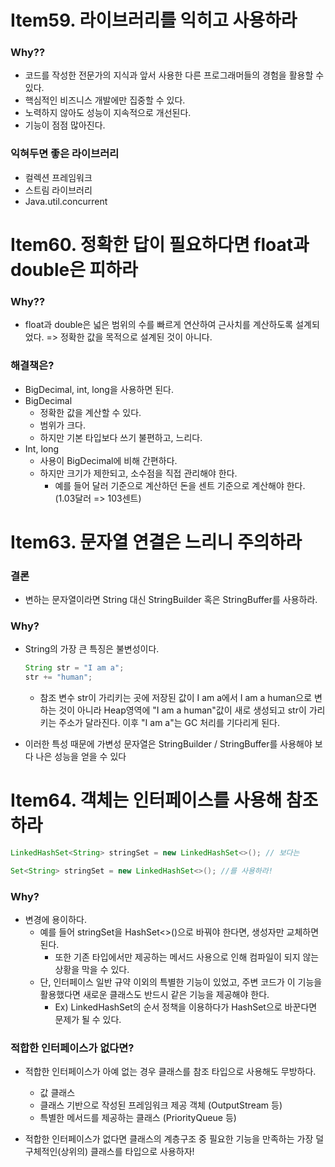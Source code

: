 # Item59. 라이브러리를 익히고 사용하라

### Why??

- 코드를 작성한 전문가의 지식과 앞서 사용한 다른 프로그래머들의 경험을 활용할 수 있다.
- 핵심적인 비즈니스 개발에만 집중할 수 있다.
- 노력하지 않아도 성능이 지속적으로 개선된다.
- 기능이 점점 많아진다.



### 익혀두면 좋은 라이브러리

- 컬렉션 프레임워크
- 스트림 라이브러리
- Java.util.concurrent



# Item60. 정확한 답이 필요하다면 float과 double은 피하라

### Why??

- float과 double은 넓은 범위의 수를 빠르게 연산하여 근사치를 계산하도록 설계되었다. => 정확한 값을 목적으로 설계된 것이 아니다.



### 해결책은?

- BigDecimal, int, long을 사용하면 된다.
- BigDecimal
  - 정확한 값을 계산할 수 있다.
  - 범위가 크다.
  - 하지만 기본 타입보다 쓰기 불편하고, 느리다.
- Int, long
  - 사용이 BigDecimal에 비해 간편하다.
  - 하지만 크기가 제한되고, 소수점을 직접 관리해야 한다.
    - 예를 들어 달러 기준으로 계산하던 돈을 센트 기준으로 계산해야 한다. (1.03달러 => 103센트)







# Item63. 문자열 연결은 느리니 주의하라

### 결론

- 변하는 문자열이라면 String 대신 StringBuilder 혹은 StringBuffer를 사용하라.



### Why?

- String의 가장 큰 특징은 불변성이다.

  ```java
  String str = "I am a";
  str += "human";
  ```

  - 참조 변수 str이 가리키는 곳에 저장된 값이 I am a에서 I am a human으로 변하는 것이 아니라 Heap영역에 "I am a human"값이 새로 생성되고 str이 가리키는 주소가 달라진다. 이후 "I am a"는 GC 처리를 기다리게 된다.

- 이러한 특성 때문에 가변성 문자열은 StringBuilder / StringBuffer를 사용해야 보다 나은 성능을 얻을 수 있다



















# Item64. 객체는 인터페이스를 사용해 참조하라

```java
LinkedHashSet<String> stringSet = new LinkedHashSet<>(); // 보다는

Set<String> stringSet = new LinkedHashSet<>(); //를 사용하라!
```



### Why?

- 변경에 용이하다.
  - 예를 들어 stringSet을 HashSet<>()으로 바꿔야 한다면, 생성자만 교체하면 된다.
    - 또한 기존 타입에서만 제공하는 메서드 사용으로 인해 컴파일이 되지 않는 상황을 막을 수 있다.
  - 단, 인터페이스 일반 규약 이외의 특별한 기능이 있었고, 주변 코드가 이 기능을 활용했다면 새로운 클래스도 반드시 같은 기능을 제공해야 한다.
    - Ex) LinkedHashSet의 순서 정책을 이용하다가 HashSet으로 바꾼다면 문제가 될 수 있다.





### 적합한 인터페이스가 없다면?

- 적합한 인터페이스가 아예 없는 경우 클래스를 참조 타입으로 사용해도 무방하다.
  - 값 클래스
  - 클래스 기반으로 작성된 프레임워크 제공 객체 (OutputStream 등)
  - 특별한 메서드를 제공하는 클래스 (PriorityQueue 등)

- 적합한 인터페이스가 없다면 클래스의 계층구조 중 필요한 기능을 만족하는 가장 덜 구체적인(상위의) 클래스를 타입으로 사용하자!





